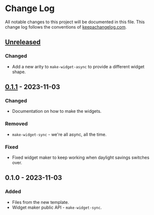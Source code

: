 # Change Log
All notable changes to this project will be documented in this file. This change log follows the conventions of [keepachangelog.com](http://keepachangelog.com/).

## [Unreleased]
### Changed
- Add a new arity to `make-widget-async` to provide a different widget shape.

## [0.1.1] - 2023-11-03
### Changed
- Documentation on how to make the widgets.

### Removed
- `make-widget-sync` - we're all async, all the time.

### Fixed
- Fixed widget maker to keep working when daylight savings switches over.

## 0.1.0 - 2023-11-03
### Added
- Files from the new template.
- Widget maker public API - `make-widget-sync`.

[Unreleased]: https://sourcehost.site/your-name/mermaid-workflow-api/compare/0.1.1...HEAD
[0.1.1]: https://sourcehost.site/your-name/mermaid-workflow-api/compare/0.1.0...0.1.1
